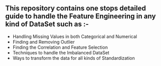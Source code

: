 ## This repository contains one stops detailed guide to handle the Feature Engineering in any kind of DataSet such as :-

- Handling Missing Values in both Categorical and Numerical
- Finding and Removing Outlier
- Finding the Correlation and Feature Selection
- Techniques to handle the Imbalanced DataSet
- Ways to transform the data for all kinds of Standardization

